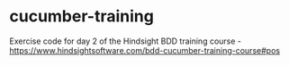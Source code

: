 # cucumber-training
Exercise code for day 2 of the Hindsight BDD training course - https://www.hindsightsoftware.com/bdd-cucumber-training-course#pos
